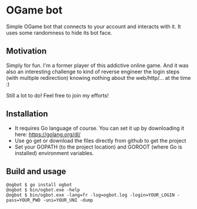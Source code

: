 # OGame bot

Simple OGame bot that connects to your account and interacts with it. It uses some randomness to hide its bot face.

## Motivation

Simply for fun. I'm a former player of this addictive online game. And it was also an interesting challenge to kind of reverse engineer the login steps (with multiple redirection) knowing nothing about the web/http/... at the time :)

Still a lot to do! Feel free to join my efforts!

## Installation

- It requires Go language of course. You can set it up by downloading it here: https://golang.org/dl/
- Use go get or download the files directly from github to get the project
- Set your GOPATH (to the project location) and GOROOT (where Go is installed) environment variables.

## Build and usage

```
@ogbot $ go install ogbot
@ogbot $ bin/ogbot.exe -help
@ogbot $ bin/ogbot.exe -lang=fr -log=ogbot.log -login=YOUR_LOGIN -pass=YOUR_PWD -uni=YOUR_UNI -dump
```